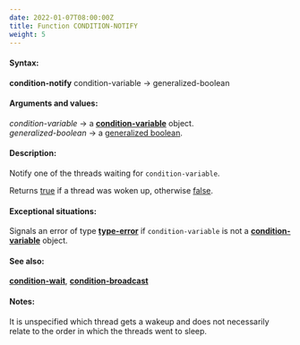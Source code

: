 ```yaml
---
date: 2022-01-07T08:00:00Z
title: Function CONDITION-NOTIFY
weight: 5
---
```


#### Syntax:

**condition-notify** condition-variable -> generalized-boolean

#### Arguments and values:

*condition-variable* -> a
[**condition-variable**](../condition-variable) object.\
*generalized-boolean* -> a [generalized
boolean](http://www.lispworks.com/documentation/HyperSpec/Body/26_glo_g.htm#generalized_boolean).

#### Description:

Notify one of the threads waiting for `condition-variable`.

Returns
[true](http://www.lispworks.com/documentation/HyperSpec/Body/26_glo_t.htm#true)
if a thread was woken up, otherwise
[false](http://www.lispworks.com/documentation/HyperSpec/Body/26_glo_f.htm#false).

#### Exceptional situations:

Signals an error of type
[**type-error**](http://www.lispworks.com/documentation/HyperSpec/Body/e_tp_err.htm#type-error)
if `condition-variable` is not a
[**condition-variable**](../condition-variable) object.

#### See also:

[**condition-wait**](./condition-wait),
[**condition-broadcast**](./condition-broadcast)

#### Notes:

It is unspecified which thread gets a wakeup and does not necessarily
relate to the order in which the threads went to sleep.

